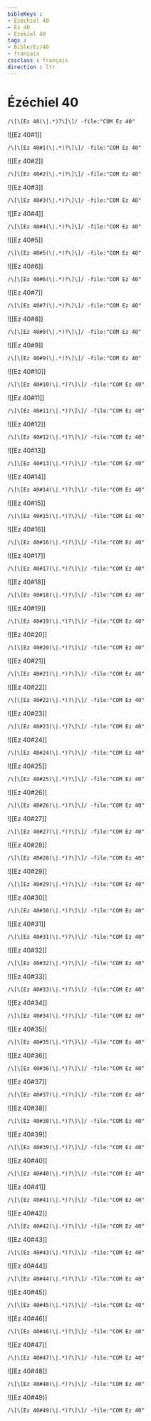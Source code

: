 ```yaml
---
bibleKeys : 
- Ézéchiel 40
- Ez 40
- Ezekiel 40
tags : 
- Bible/Ez/40
- français
cssclass : français
direction : ltr
---
```


# Ézéchiel 40

```query
/\[\[Ez 40(\|.*)?\]\]/ -file:"COM Ez 40"
```



![[Ez 40#1]]

```query
/\[\[Ez 40#1(\|.*)?\]\]/ -file:"COM Ez 40"
```

![[Ez 40#2]]

```query
/\[\[Ez 40#2(\|.*)?\]\]/ -file:"COM Ez 40"
```

![[Ez 40#3]]

```query
/\[\[Ez 40#3(\|.*)?\]\]/ -file:"COM Ez 40"
```

![[Ez 40#4]]

```query
/\[\[Ez 40#4(\|.*)?\]\]/ -file:"COM Ez 40"
```

![[Ez 40#5]]

```query
/\[\[Ez 40#5(\|.*)?\]\]/ -file:"COM Ez 40"
```

![[Ez 40#6]]

```query
/\[\[Ez 40#6(\|.*)?\]\]/ -file:"COM Ez 40"
```

![[Ez 40#7]]

```query
/\[\[Ez 40#7(\|.*)?\]\]/ -file:"COM Ez 40"
```

![[Ez 40#8]]

```query
/\[\[Ez 40#8(\|.*)?\]\]/ -file:"COM Ez 40"
```

![[Ez 40#9]]

```query
/\[\[Ez 40#9(\|.*)?\]\]/ -file:"COM Ez 40"
```

![[Ez 40#10]]

```query
/\[\[Ez 40#10(\|.*)?\]\]/ -file:"COM Ez 40"
```

![[Ez 40#11]]

```query
/\[\[Ez 40#11(\|.*)?\]\]/ -file:"COM Ez 40"
```

![[Ez 40#12]]

```query
/\[\[Ez 40#12(\|.*)?\]\]/ -file:"COM Ez 40"
```

![[Ez 40#13]]

```query
/\[\[Ez 40#13(\|.*)?\]\]/ -file:"COM Ez 40"
```

![[Ez 40#14]]

```query
/\[\[Ez 40#14(\|.*)?\]\]/ -file:"COM Ez 40"
```

![[Ez 40#15]]

```query
/\[\[Ez 40#15(\|.*)?\]\]/ -file:"COM Ez 40"
```

![[Ez 40#16]]

```query
/\[\[Ez 40#16(\|.*)?\]\]/ -file:"COM Ez 40"
```

![[Ez 40#17]]

```query
/\[\[Ez 40#17(\|.*)?\]\]/ -file:"COM Ez 40"
```

![[Ez 40#18]]

```query
/\[\[Ez 40#18(\|.*)?\]\]/ -file:"COM Ez 40"
```

![[Ez 40#19]]

```query
/\[\[Ez 40#19(\|.*)?\]\]/ -file:"COM Ez 40"
```

![[Ez 40#20]]

```query
/\[\[Ez 40#20(\|.*)?\]\]/ -file:"COM Ez 40"
```

![[Ez 40#21]]

```query
/\[\[Ez 40#21(\|.*)?\]\]/ -file:"COM Ez 40"
```

![[Ez 40#22]]

```query
/\[\[Ez 40#22(\|.*)?\]\]/ -file:"COM Ez 40"
```

![[Ez 40#23]]

```query
/\[\[Ez 40#23(\|.*)?\]\]/ -file:"COM Ez 40"
```

![[Ez 40#24]]

```query
/\[\[Ez 40#24(\|.*)?\]\]/ -file:"COM Ez 40"
```

![[Ez 40#25]]

```query
/\[\[Ez 40#25(\|.*)?\]\]/ -file:"COM Ez 40"
```

![[Ez 40#26]]

```query
/\[\[Ez 40#26(\|.*)?\]\]/ -file:"COM Ez 40"
```

![[Ez 40#27]]

```query
/\[\[Ez 40#27(\|.*)?\]\]/ -file:"COM Ez 40"
```

![[Ez 40#28]]

```query
/\[\[Ez 40#28(\|.*)?\]\]/ -file:"COM Ez 40"
```

![[Ez 40#29]]

```query
/\[\[Ez 40#29(\|.*)?\]\]/ -file:"COM Ez 40"
```

![[Ez 40#30]]

```query
/\[\[Ez 40#30(\|.*)?\]\]/ -file:"COM Ez 40"
```

![[Ez 40#31]]

```query
/\[\[Ez 40#31(\|.*)?\]\]/ -file:"COM Ez 40"
```

![[Ez 40#32]]

```query
/\[\[Ez 40#32(\|.*)?\]\]/ -file:"COM Ez 40"
```

![[Ez 40#33]]

```query
/\[\[Ez 40#33(\|.*)?\]\]/ -file:"COM Ez 40"
```

![[Ez 40#34]]

```query
/\[\[Ez 40#34(\|.*)?\]\]/ -file:"COM Ez 40"
```

![[Ez 40#35]]

```query
/\[\[Ez 40#35(\|.*)?\]\]/ -file:"COM Ez 40"
```

![[Ez 40#36]]

```query
/\[\[Ez 40#36(\|.*)?\]\]/ -file:"COM Ez 40"
```

![[Ez 40#37]]

```query
/\[\[Ez 40#37(\|.*)?\]\]/ -file:"COM Ez 40"
```

![[Ez 40#38]]

```query
/\[\[Ez 40#38(\|.*)?\]\]/ -file:"COM Ez 40"
```

![[Ez 40#39]]

```query
/\[\[Ez 40#39(\|.*)?\]\]/ -file:"COM Ez 40"
```

![[Ez 40#40]]

```query
/\[\[Ez 40#40(\|.*)?\]\]/ -file:"COM Ez 40"
```

![[Ez 40#41]]

```query
/\[\[Ez 40#41(\|.*)?\]\]/ -file:"COM Ez 40"
```

![[Ez 40#42]]

```query
/\[\[Ez 40#42(\|.*)?\]\]/ -file:"COM Ez 40"
```

![[Ez 40#43]]

```query
/\[\[Ez 40#43(\|.*)?\]\]/ -file:"COM Ez 40"
```

![[Ez 40#44]]

```query
/\[\[Ez 40#44(\|.*)?\]\]/ -file:"COM Ez 40"
```

![[Ez 40#45]]

```query
/\[\[Ez 40#45(\|.*)?\]\]/ -file:"COM Ez 40"
```

![[Ez 40#46]]

```query
/\[\[Ez 40#46(\|.*)?\]\]/ -file:"COM Ez 40"
```

![[Ez 40#47]]

```query
/\[\[Ez 40#47(\|.*)?\]\]/ -file:"COM Ez 40"
```

![[Ez 40#48]]

```query
/\[\[Ez 40#48(\|.*)?\]\]/ -file:"COM Ez 40"
```

![[Ez 40#49]]

```query
/\[\[Ez 40#49(\|.*)?\]\]/ -file:"COM Ez 40"
```

